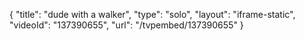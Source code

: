 {
    "title": "dude with a walker",
    "type": "solo",
    "layout": "iframe-static",
    "videoId": "137390655",
    "url": "\/tvpembed\/137390655"
}